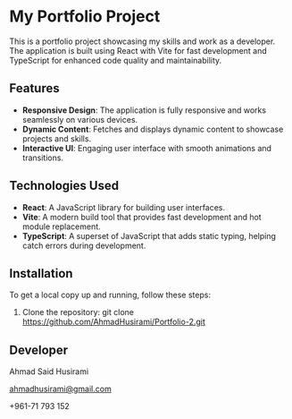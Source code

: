 # My Portfolio Project

This is a portfolio project showcasing my skills and work as a developer. The application is built using React with Vite for fast development and TypeScript for enhanced code quality and maintainability.

## Features

- **Responsive Design**: The application is fully responsive and works seamlessly on various devices.
- **Dynamic Content**: Fetches and displays dynamic content to showcase projects and skills.
- **Interactive UI**: Engaging user interface with smooth animations and transitions.

## Technologies Used

- **React**: A JavaScript library for building user interfaces.
- **Vite**: A modern build tool that provides fast development and hot module replacement.
- **TypeScript**: A superset of JavaScript that adds static typing, helping catch errors during development.

## Installation

To get a local copy up and running, follow these steps:

1. Clone the repository:
   git clone https://github.com/AhmadHusirami/Portfolio-2.git

## Developer

Ahmad Said Husirami

ahmadhusirami@gmail.com

+961-71 793 152  
